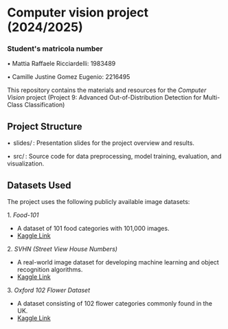 # Computer vision project (2024/2025)

### Student's matricola number
•⁠  ⁠Mattia Raffaele Ricciardelli: 1983489  

•⁠  ⁠Camille Justine Gomez Eugenio: 2216495

This repository contains the materials and resources for the *Computer Vision* project (Project 9: Advanced Out-of-Distribution Detection for Multi-Class Classification)

## Project Structure

•⁠  ⁠⁠ slides/ ⁠: Presentation slides for the project overview and results.  

•⁠  ⁠⁠ src/ ⁠: Source code for data preprocessing, model training, evaluation, and visualization.

## Datasets Used

The project uses the following publicly available image datasets:

1.⁠ ⁠*Food-101*
   - A dataset of 101 food categories with 101,000 images.
   - [Kaggle Link](https://www.kaggle.com/datasets/crybread/food101)

2.⁠ ⁠*SVHN (Street View House Numbers)*
   - A real-world image dataset for developing machine learning and object recognition algorithms.
   - [Kaggle Link](https://www.kaggle.com/datasets/quanbk/svhndataset)

3.⁠ ⁠*Oxford 102 Flower Dataset*
   - A dataset consisting of 102 flower categories commonly found in the UK.
   - [Kaggle Link](https://www.kaggle.com/datasets/nunenuh/pytorch-challange-flower-dataset)
